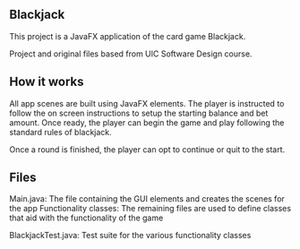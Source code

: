 ## Blackjack

This project is a JavaFX application of the card game Blackjack.

Project and original files based from UIC Software Design course.

## How it works

All app scenes are built using JavaFX elements. 
The player is instructed to follow the on screen instructions to setup the starting balance and bet amount.
Once ready, the player can begin the game and play following the standard rules of blackjack.

Once a round is finished, the player can opt to continue or quit to the start.

## Files

Main.java: The file containing the GUI elements and creates the scenes for the app
Functionality classes: The remaining files are used to define classes that aid with the functionality of the game

BlackjackTest.java: Test suite for the various functionality classes
